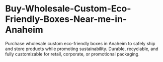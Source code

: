 # Buy-Wholesale-Custom-Eco-Friendly-Boxes-Near-me-in-Anaheim
Purchase wholesale custom eco-friendly boxes in Anaheim to safely ship and store products while promoting sustainability. Durable, recyclable, and fully customizable for retail, corporate, or promotional packaging.

